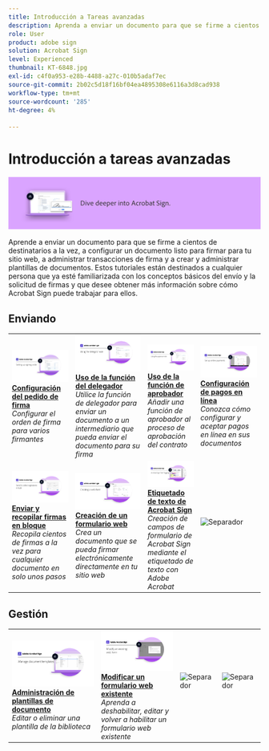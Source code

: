 ```yaml
---
title: Introducción a Tareas avanzadas
description: Aprenda a enviar un documento para que se firme a cientos de destinatarios a la vez, configurar un documento listo para firmar para su sitio web, administrar transacciones de firma y crear y administrar plantillas de documentos
role: User
product: adobe sign
solution: Acrobat Sign
level: Experienced
thumbnail: KT-6848.jpg
exl-id: c4f0a953-e28b-4488-a27c-010b5adaf7ec
source-git-commit: 2b02c5d18f16bf04ea4895308e6116a3d8cad938
workflow-type: tm+mt
source-wordcount: '285'
ht-degree: 4%

---
```


# Introducción a tareas avanzadas

![Imagen avanzada de Sign](../assets/Hero-Advanced.png)

Aprende a enviar un documento para que se firme a cientos de destinatarios a la vez, a configurar un documento listo para firmar para tu sitio web, a administrar transacciones de firma y a crear y administrar plantillas de documentos. Estos tutoriales están destinados a cualquier persona que ya esté familiarizada con los conceptos básicos del envío y la solicitud de firmas y que desee obtener más información sobre cómo Acrobat Sign puede trabajar para ellos.

## Enviando

<table style="table-layout:fixed">
<tr>
  <td>
    <a href="setting-up-routing.md">
      <img alt="Configuración del pedido de firma" src="../assets/Routing.png">
    </a>
    <div>
    <a href="setting-up-routing.md"><strong>Configuración del pedido de firma</strong></a>
    </div>
    <em>Configurar el orden de firma para varios firmantes</em>
    <br>
  </td>
  <td>
    <a href="delegate-signature.md">
      <img alt="Delegar en otra persona" src="../assets/Delegating.png" />
    </a>  
    <div>
    <a href="delegate-signature.md"><strong>Uso de la función del delegador</strong></a>
    </div>
    <em>Utilice la función de delegador para enviar un documento a un intermediario que pueda enviar el documento para su firma</em>
    <br>
  </td>
  <td>
    <a href="add-an-approver.md">
      <img alt="Uso de la función de aprobador" src="../assets/Approver.png" />
    </a>
    <div>
    <a href="add-an-approver.md"><strong>Uso de la función de aprobador</strong></a>
    </div>
    <em>Añadir una función de aprobador al proceso de aprobación del contrato</em>
    <br>
  </td>
  <td>
    <a href="set-up-online-payments.md">
      <img alt="Configuración de pagos en línea" src="../assets/Payments.png" />
    </a>
    <div>
    <a href="set-up-online-payments.md"><strong>Configuración de pagos en línea</strong></a>
    </div>
    <em>Conozca cómo configurar y aceptar pagos en línea en sus documentos</em>
    <br>
  </td>
</tr>
<tr>
 <td>
    <a href="megasign.md">
      <img alt="Enviar y recopilar firmas en bloque" src="../assets/Megasign.png" />
    </a>
    <div>
    <a href="megasign.md"><strong>Enviar y recopilar firmas en bloque</strong></a>
    </div>
    <em>Recopila cientos de firmas a la vez para cualquier documento en solo unos pasos</em>
    <br>
  </td>
  <td>
    <a href="webform.md">
      <img alt="Creación de un formulario web" src="../assets/Webform.png" />
    </a>
    <div>
    <a href="webform.md"><strong>Creación de un formulario web</strong></a>
    </div>
    <em>Crea un documento que se pueda firmar electrónicamente directamente en tu sitio web</em>
    <br>
  </td>
  <td>
    <a href="adobe-sign-text-tagging.md">
      <img alt="Etiquetado de texto de Acrobat Sign" src="../assets/Text-Tagging.png" />
  </a>
    <div>
    <a href="adobe-sign-text-tagging.md"><strong>Etiquetado de texto de Acrobat Sign</strong></a>
    </div>
    <em>Creación de campos de formulario de Acrobat Sign mediante el etiquetado de texto con Adobe Acrobat</em>
    <br>
  </td>
  <td>
    <img alt="Separador" src="../assets/Grayspacer.png" />
    <div>
    <br>
  </td>
</tr>
</table>

## Gestión

<table style="table-layout:fixed">
<tr>
  <td>
    <a href="edit-a-template.md">
      <img alt="Administración de plantillas de documento" src="../assets/ManageTemplate.png" />
    </a>
    <div>
    <a href="edit-a-template.md"><strong>Administración de plantillas de documento</strong></a>
    </div>
    <em>Editar o eliminar una plantilla de la biblioteca</em>
    <br>
  </td>
  <td>
    <a href="modify-webform.md">
      <img alt="Modificar un formulario web existente" src="../assets/Modifywebform.png" />
    </a>
    <div>
    <a href="modify-webform.md"><strong>Modificar un formulario web existente</strong></a>
    </div>
    <em>Aprenda a deshabilitar, editar y volver a habilitar un formulario web existente</em>
    <br>
  </td>  
  <td>
    <img alt="Separador" src="../assets/Whitespacer.png" />
    <div>
    <br>
  </td>
  <td>
    <img alt="Separador" src="../assets/Whitespacer.png" />
    <div>
    <br>
  </td>
</tr>
</table>
